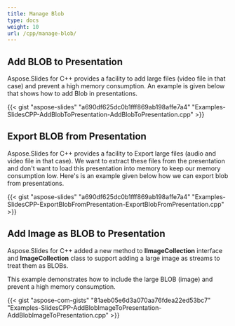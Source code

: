 ```yaml
---
title: Manage Blob
type: docs
weight: 10
url: /cpp/manage-blob/
---
```




## **Add BLOB to Presentation**
Aspose.Slides for C++ provides a facility to add large files (video file in that case) and prevent a high memory consumption. An example is given below that shows how to add Blob in presentations.

{{< gist "aspose-slides" "a690df625dc0b1fff869ab198affe7a4" "Examples-SlidesCPP-AddBlobToPresentation-AddBlobToPresentation.cpp" >}}

## **Export BLOB from Presentation**
Aspose.Slides for C++ provides a facility to Export large files (audio and video file in that case). We want to extract these files from the presentation and don't want to load this presentation into memory to keep our memory consumption low. Here's is an example given below how we can export blob from presentations.

{{< gist "aspose-slides" "a690df625dc0b1fff869ab198affe7a4" "Examples-SlidesCPP-ExportBlobFromPresentation-ExportBlobFromPresentation.cpp" >}}

## **Add Image as BLOB to Presentation**
Aspose.Slides for C++ added a new method to **IImageCollection** interface and **ImageCollection** class to support adding a large image as streams to treat them as BLOBs.

This example demonstrates how to include the large BLOB (image) and prevent a high memory consumption.

{{< gist "aspose-com-gists" "81aeb05e6d3a070aa76fdea22ed53bc7" "Examples-SlidesCPP-AddBlobImageToPresentation-AddBlobImageToPresentation.cpp" >}}
